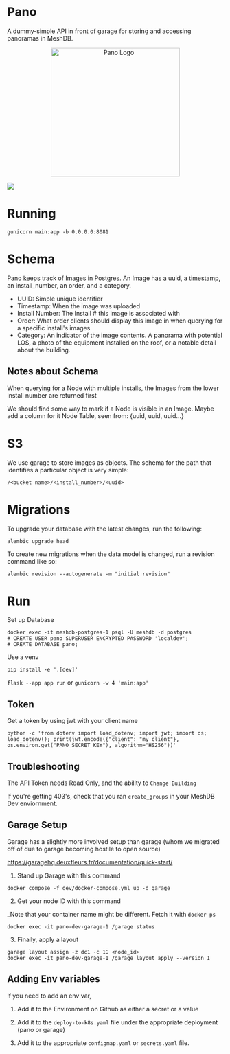 # Pano

A dummy-simple API in front of garage for storing and accessing panoramas in MeshDB.

<p align="center">
  <img height="300px" src="https://github.com/user-attachments/assets/692fabb1-4b7c-4392-9731-604ebdf95af1" alt="Pano Logo">
</p>

<a href="https://codecov.io/github/WillNilges/pano" > 
 <img src="https://codecov.io/github/WillNilges/pano/graph/badge.svg?token=M51PLA57H7"/> 
 </a>

# Running

```
gunicorn main:app -b 0.0.0.0:8081
```

# Schema

Pano keeps track of Images in Postgres. An Image has a uuid, a timestamp,
an install_number, an order, and a category.

- UUID: Simple unique identifier
- Timestamp: When the image was uploaded
- Install Number: The Install # this image is associated with
- Order: What order clients should display this image in when querying
for a specific install's images 
- Category: An indicator of the image contents. A panorama with potential LOS,
a photo of the equipment installed on the roof, or a notable detail about the
building.

## Notes about Schema

When querying for a Node with multiple installs, the Images from the lower install
number are returned first

We should find some way to mark if a Node is visible in an Image. Maybe add a column for it
Node Table, seen from: {uuid, uuid, uuid...}

# S3

We use garage to store images as objects. The schema for the path that identifies
a particular object is very simple:

`/<bucket name>/<install_number>/<uuid>`

# Migrations

To upgrade your database with the latest changes, run the following:

```
alembic upgrade head
```

To create new migrations when the data model is changed, run a revision command
like so:

```
alembic revision --autogenerate -m "initial revision"
```

# Run

Set up Database

```
docker exec -it meshdb-postgres-1 psql -U meshdb -d postgres
# CREATE USER pano SUPERUSER ENCRYPTED PASSWORD 'localdev';
# CREATE DATABASE pano;
```

Use a venv

`pip install -e '.[dev]'`

`flask --app app run` or `gunicorn -w 4 'main:app'`

## Token

Get a token by using jwt with your client name 

`python -c 'from dotenv import load_dotenv; import jwt; import os; load_dotenv(); print(jwt.encode({"client": "my_client"}, os.environ.get("PANO_SECRET_KEY"), algorithm="HS256"))'`

## Troubleshooting

The API Token needs Read Only, and the ability to `Change Building`

If you're getting 403's, check that you ran `create_groups` in your MeshDB Dev enviornment.

## Garage Setup

Garage has a slightly more involved setup than garage (whom we migrated off of due to garage becoming hostile to open source)

https://garagehq.deuxfleurs.fr/documentation/quick-start/

1. Stand up Garage with this command

```
docker compose -f dev/docker-compose.yml up -d garage
```

2. Get your node ID with this command

_Note that your container name might be different. Fetch it with `docker ps`

```
docker exec -it pano-dev-garage-1 /garage status
```

3. Finally, apply a layout

```
garage layout assign -z dc1 -c 1G <node_id>
docker exec -it pano-dev-garage-1 /garage layout apply --version 1
```

## Adding Env variables

if you need to add an env var,

1. Add it to the Environment on Github as either a secret or a value

2. Add it to the `deploy-to-k8s.yaml` file under the appropriate deployment (pano or garage)

3. Add it to the appropriate `configmap.yaml` or `secrets.yaml` file.
